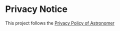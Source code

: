 # Privacy Notice

This project follows the [Privacy Policy of Astronomer](https://www.astronomer.io/privacy/)